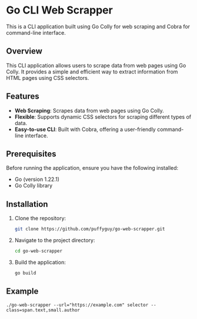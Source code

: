 # Go CLI Web Scrapper

This is a CLI application built using Go Colly for web scraping and Cobra for command-line interface.

## Overview

This CLI application allows users to scrape data from web pages using Go Colly. It provides a simple and efficient way to extract information from HTML pages using CSS selectors.

## Features

- **Web Scraping**: Scrapes data from web pages using Go Colly.
- **Flexible**: Supports dynamic CSS selectors for scraping different types of data.
- **Easy-to-use CLI**: Built with Cobra, offering a user-friendly command-line interface.

## Prerequisites

Before running the application, ensure you have the following installed:

- Go (version 1.22.1)
- Go Colly library

## Installation

1. Clone the repository:

    ```bash
    git clone https://github.com/puffyguy/go-web-scrapper.git
    ```

2. Navigate to the project directory:

    ```bash
    cd go-web-scrapper
    ```

3. Build the application:

    ```bash
    go build
    ```

## Example
```
./go-web-scrapper --url="https://example.com" selector --class=span.text,small.author
```